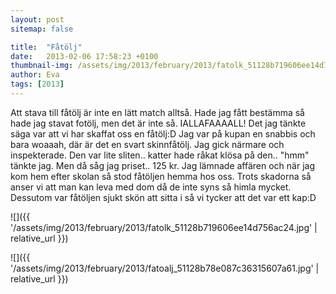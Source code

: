 ```yaml
---
layout: post
sitemap: false

title:  "Fåtölj"
date:   2013-02-06 17:58:23 +0100
thumbnail-img: /assets/img/2013/february/2013/fatolk_51128b719606ee14d756ac24.jpg
author: Eva
tags: [2013]
---
```


Att stava till fåtölj är inte en lätt match alltså. Hade jag fått bestämma så hade jag stavat fotölj, men det är inte så. IALLAFAAAALL! Det jag tänkte säga var att vi har skaffat oss en fåtölj:D Jag var på kupan en snabbis och bara woaaah, där är det en svart skinnfåtölj. Jag gick närmare och inspekterade. Den var lite sliten.. katter hade råkat klösa på den.. "hmm" tänkte jag. Men då såg jag priset.. 125 kr. Jag lämnade affären och när jag kom hem efter skolan så stod fåtöljen hemma hos oss. Trots skadorna så anser vi att man kan leva med dom då de inte syns så himla mycket. Dessutom var fåtöljen sjukt skön att sitta i så vi tycker att det var ett kap:D

![]({{ '/assets/img/2013/february/2013/fatolk_51128b719606ee14d756ac24.jpg'  | relative_url }})

![]({{ '/assets/img/2013/february/2013/fatoalj_51128b78e087c36315607a61.jpg'  | relative_url }})

